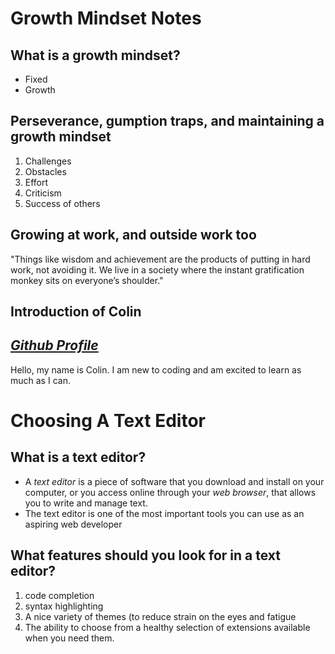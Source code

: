 # Growth Mindset Notes

## <strong>What is a growth mindset?</strong>
<ul> <li>Fixed</li> <li>Growth</li> </ul>

## <strong>Perseverance, gumption traps, and maintaining a growth mindset</strong>
<ol> <li>Challenges</li> <li>Obstacles</li> <li>Effort</li> <li>Criticism</li> <li>Success of others</li> </ol>

## <strong>Growing at work, and outside work too</strong>
<p>"Things like wisdom and achievement are the products of putting in hard work, not avoiding it. We live in a society where the instant gratification monkey sits on everyone’s shoulder."</p>

## <strong>Introduction of Colin</strong>

## <em>[Github Profile](https://github.com/cjornes)</em>

<p>Hello, my name is Colin. I am new to coding and am excited to learn as much as I can.</p>

# Choosing A Text Editor

## What is a text editor?
<ul> <li> A <em>text editor</em> is a piece of software that you download and install on
   your computer, or you access online through your <em>web browser</em>, that
   allows you to write and manage text.</li> <li> The text editor is one of the most
   important tools you can use as an aspiring web developer </li> </ul>

## What features should you look for in a text editor?
<ol> <li> code completion </li> <li> syntax
highlighting </li> <li> A nice variety of themes (to reduce strain on the eyes and
   fatigue </li> <li> The ability to choose from a healthy selection of
extensions available when you need them. </li> </ol> 
